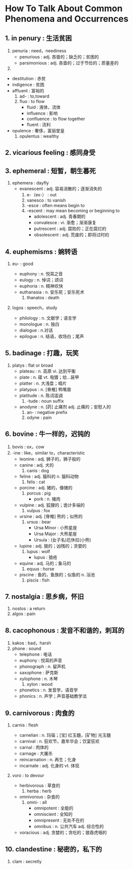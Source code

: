 # How To Talk About Common Phenomena and Occurrences


## 1. in penury 		:	生活贫困
1. penuria			:	need，neediness
	- penurious 	:	adj. 吝啬的；缺乏的；贫困的
	- parsimonious 	:	adj. 吝啬的；过于节俭的；质量差的
2. 
- destitution		:	赤贫
- indigence 		:	贫困
- affluent			:		富裕的
	1. ad-			: 		to,toward
	2. fluo 		:		to flow
		- fluid			:	液体，流体
		- influence		:	影响
		- confluence	: 	to flow together
		- fluent		: 	流利
- opulence				:	奢侈，富丽堂皇
	1. opulentus 		:	wealthy

## 2. vicarious feeling 			:	感同身受


## 3. ephemeral 					:	短暂，朝生暮死
1. ephemera						:	dayfly
	- evanescent 				:	adj. 容易消散的；逐渐消失的
		1. e-（ex-）				:	out
		2. vanesco				:	to vanish
		3. -esce				:	often means begin to
		4. -escent				: 	may mean becoming or beginning to
			- adolescent 		: 	adj. 青春期的
			- convalesce 		:	vi. 渐愈；渐渐康复
			- putrescent 		:	adj. 腐败的；正在腐烂的
			- obsolescent 		:	adj. 荒废的；即将过时的	


## 4. euphemisms 			:		婉转语

1. eu-						:		good
	- euphony 				:		n. 悦耳之音
	- eulogy 				:		n. 悼词；颂词
	- euphoria 				:		n. 精神欢快
	- euthanasia 			:		n. 安乐死；安乐死术
		1. thanatos			:		death	

2. logos					:		speech，study
	- philology 			:		n. 文献学；语言学
	- monologue 			:		n. 独白
	- dialogue 				:		n.对话
	- epilogue 				:		n. 结语，收场白；尾声


## 5. badinage 				:		打趣，玩笑

1. platys					:		flat or broad
	- plateau 				:		n. 高原 vi. 达到平衡
	- plate 				:		n. 碟 vt. 电镀；给…装甲
	- platter 				:		n. 大浅盘；唱片
	- platypus 				:		n. [脊椎] 鸭嘴兽
	- platitude 			:		n. 陈词滥调
		1. -tude			:		noun suffix
	- anodyne 				:		n. [药] 止痛剂 adj. 止痛的；安慰人的
		1. an-				:		negative prefix
		2. odyne			:		pain

## 6. bovine 				:		牛一样的，迟钝的
1. bovis					:		ox，cow
2. -ine						:		like，similar to，characteristic
	- leonine 				:		adj. 狮子的，狮子般的
	- canine 				:		adj. 犬的
		1. canis			:		dog
	- feline 				:		adj. 猫科的 n. 猫科动物
		1. felis			:		cat
	- porcine 				:		adj. 猪的，像猪的
		1. porcus			:		pig
			- pork 			:		n. 猪肉
	- vulpine 				:		adj. 狐狸的；诡计多端的
		1. vulpus			:		fox
	- ursine 				:		adj. [脊椎] 熊的；似熊的
		1. ursus			:		bear
			- Ursa Minor	:		小熊星座
			- Ursa Major	:		大熊星座
			- Ursula		: 		(女子名)厄休拉(小熊)
	- lupine 				:		adj. 狼的；凶残的；贪婪的
		1. lupus			:		wolf
			- lupus 		:		狼疮
	- equine 				:		adj. 马的；象马的
		1. equus			:		horse
	- piscine 	 			:		鱼的，鱼族的；似鱼的 n. 浴池
		1. piscis			:		fish


## 7. nostalgia 		:	思乡病，怀旧

1. nostos			:	a return
2. algos			:	pain

## 8. cacophonous 	:	发音不和谐的，刺耳的
1. kakos			:	bad，harsh
2. phone			:	sound
	- telephone 	:	电话
	- euphony 		:	悦耳的声音
	- phonograph 	:	n. 留声机
	- saxophone 	:	萨克斯
	- xylophone 	:	n. 木琴
		1. xylon	:	wood
	- phonetics 	:	n. 发音学，语音学
	- phonics 		:	n. 声学；声音基础教学法

## 9. carnivorous 	:	肉食的
1. carnis			:	flesh
	- carnelian 	:	n. 玛瑙；[宝] 红玉髓，[矿物] 光玉髓
	- carnival 		:	n. 狂欢节，嘉年华会；饮宴狂欢
	- carnal 		:	肉体的
	- carnage 		:	大屠杀
	- reincarnation :	n. 再生；化身
	- incarnate 	:	adj. 化身的 vt. 体现

2. voro						:	to devour
	- herbivorous 			:	草食的
		1. herba			:	herb
	- omnivorous 			:	杂食的
		1. omni- 			:	all
			- omnipotent 	:	全能的
			- omniscient 	:	全知的
			- omnipresent 	:	无处不在的
			- omnibus 		:	n. 公共汽车 adj. 综合性的
	- voracious 			:	adj. 贪婪的；贪吃的；狼吞虎咽的

## 10. clandestine 			:	秘密的，私下的
1. clam						:	secretly